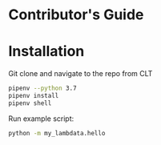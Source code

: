 # Contributor's Guide

# Installation

Git clone and navigate to the repo from CLT

```sh
pipenv --python 3.7
pipenv install
pipenv shell
```

Run example script:

```sh
python -m my_lambdata.hello
```